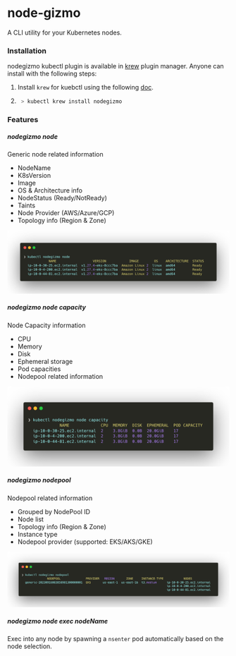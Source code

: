 # node-gizmo
A CLI utility for your Kubernetes nodes.

### Installation
nodegizmo kubectl plugin is available in [krew](https://krew.sigs.k8s.io/) plugin manager. Anyone can install with the following steps:
1. Install `krew` for kuebctl using the following [doc](https://krew.sigs.k8s.io/docs/user-guide/setup/install/).
2. ```bash
    > kubectl krew install nodegizmo
    ```

### Features
##### nodegizmo node
Generic node related information
  - NodeName
  - K8sVersion
  - Image
  - OS & Architecture info
  - NodeStatus (Ready/NotReady)
  - Taints
  - Node Provider (AWS/Azure/GCP)
  - Topology info (Region & Zone)
<p align="center"><img src="/assets/nodegizmo-node.png" alt="Nodegizmo node "/></p>

##### nodegizmo node capacity
Node Capacity information
  - CPU
  - Memory
  - Disk
  - Ephemeral storage
  - Pod capacities
- Nodepool related information
<p align="center"><img src="/assets/nodegizmo-node-cp.png" alt="Nodegizmo node "/></p>

##### nodegizmo nodepool
Nodepool related information
  - Grouped by NodePool ID
  - Node list
  - Topology info (Region & Zone)
  - Instance type
  - Nodepool provider (supported: EKS/AKS/GKE)
<p align="center"><img src="/assets/nodegizmo-nodepool.png" alt="Nodegizmo node "/></p>

##### nodegizmo node exec nodeName

Exec into any node by spawning a `nsenter` pod automatically based on the node selection.